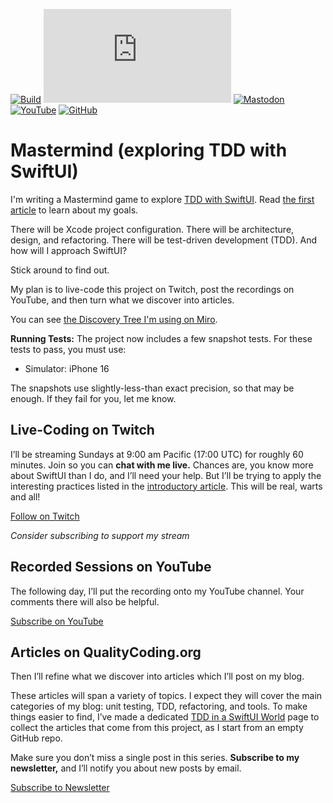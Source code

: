[![Build](https://github.com/jonreid/Mastermind/actions/workflows/build.yml/badge.svg)](https://github.com/jonreid/Mastermind/actions/workflows/build.yml)
[![Bluesky](https://img.shields.io/bluesky/followers/qualitycoding.org)](https://bsky.app/profile/qualitycoding.org)
[![Mastodon](https://img.shields.io/mastodon/follow/109765011064804734?domain=https%3A%2F%2Fiosdev.space
)](https://iosdev.space/@qcoding)
[![YouTube](https://img.shields.io/youtube/channel/subscribers/UC69XtVGLRydpG7o1nkdQs8Q)](https://www.youtube.com/@QualityCoding)
[![GitHub](https://img.shields.io/github/stars/jonreid)](https://github.com/jonreid)

# Mastermind (exploring TDD with SwiftUI)

I'm writing a Mastermind game to explore [TDD with SwiftUI](https://qualitycoding.org/tdd-swiftui-series/). Read [the first article](https://qualitycoding.org/tdd-for-swiftui-lets-begin) to learn about my goals.

There will be Xcode project configuration. There will be architecture, design, and refactoring. There will be test-driven development (TDD). And how will I approach SwiftUI?

Stick around to find out.

My plan is to live-code this project on Twitch, post the recordings on YouTube, and then turn what we discover into articles.

You can see [the Discovery Tree I'm using on Miro](https://miro.com/app/board/uXjVNNVlS6k=/?share_link_id=500104344113).

**Running Tests:** The project now includes a few snapshot tests. For these tests to pass, you must use:

- Simulator: iPhone 16 

The snapshots use slightly-less-than exact precision, so that may be enough. If they fail for you, let me know.

## Live-Coding on Twitch

I’ll be streaming Sundays at 9:00 am Pacific (17:00 UTC) for roughly 60 minutes. Join so you can **chat with me live.** Chances are, you know more about SwiftUI than I do, and I’ll need your help. But I’ll be trying to apply the interesting practices listed in the [introductory article](https://qualitycoding.org/tdd-for-swiftui-lets-begin). This will be real, warts and all!

[Follow on Twitch](https://www.twitch.tv/qcoding)

_Consider subscribing to support my stream_

## Recorded Sessions on YouTube

The following day, I’ll put the recording onto my YouTube channel. Your comments there will also be helpful.

[Subscribe on YouTube](https://www.youtube.com/@qualitycoding)

## Articles on QualityCoding.org

Then I’ll refine what we discover into articles which I’ll post on my blog.

These articles will span a variety of topics. I expect they will cover the main categories of my blog: unit testing, TDD, refactoring, and tools. To make things easier to find, I’ve made a dedicated [TDD in a SwiftUI World](https://qualitycoding.org/tdd-swiftui-series/) page to collect the articles that come from this project, as I start from an empty GitHub repo.

Make sure you don’t miss a single post in this series. **Subscribe to my newsletter,** and I’ll notify you about new posts by email.

[Subscribe to Newsletter](https://qualitycoding.org/subscribe-swiftui-tdd/)
